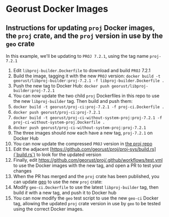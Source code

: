 # Georust Docker Images

## Instructions for updating `proj` Docker images, the `proj` crate, and the `proj` version in use by the `geo` crate

In this example, we'll be updating to `PROJ 7.2.1`, using the tag name `proj-7.2.1`


1. Edit `libproj-builder.Dockerfile` to download and build `PROJ` 7.2.1
2. Build the image, tagging it with the new `PROJ` version: `docker build -t georust/libproj-builder:proj-7.2.1 -f libproj-builder.Dockerfile .`
3. Push the new tag to Docker Hub: `docker push georust/libproj-builder:proj-7.2.1`
4. You can now update the two child `proj` Dockerfiles in this repo to use the new `libproj-builder` tag. Then build and push them:
5. `docker build -t georust/proj-ci:proj-7.2.1 -f proj-ci.Dockerfile .`
6. `docker push georust/proj-ci:proj-7.2.1`
7. `docker build -t georust/proj-ci-without-system-proj:proj-7.2.1 -f proj-ci-without-system-proj.Dockerfile .`
8. `docker push georust/proj-ci-without-system-proj:proj-7.2.1`
9. The three images should now each have a new tag, `proj-7.2.1` on Docker Hub
10. You can now update the compressed `PROJ` version in [the proj repo](https://github.com/georust/proj/proj-sys/PROJSRC)
11. Edit the adjacent [https://github.com/georust/proj/proj-sys/build.rs](`build.rs`) to look for the updated version
12. Finally, edit https://github.com/georust/proj/.github/workflows/test.yml to use the Docker images with the new tag, and open a PR to test your changes
13. When the PR has merged and the `proj` crate has been published, you can update [geo](https://github.com/georust/geo) to use the new `proj` crate:
14. Modify `geo-ci.Dockerfile` to use the latest `libproj-builder` tag, then build _it_ with a new tag, and push it to Docker hub
15. You can now modify the `geo` test script to use the new `geo-ci` Docker tag, allowing the updated `proj` crate version in use by `geo` to be tested using the correct Docker images.
